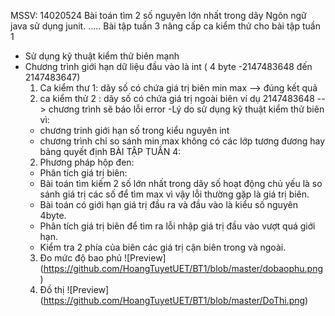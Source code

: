 MSSV: 14020524
Bài toán tìm 2 số nguyên lớn nhất trong dãy
Ngôn ngữ java sử dụng junit.
.....
Bài tập tuần 3 nâng cấp ca kiểm thử cho bài tập tuần 1
   - Sử dụng kỹ thuật kiểm thử biên mạnh
   - Chương trình giới hạn dữ liệu đầu vào là int ( 4 byte -2147483648 đến 2147483647)
      1. Ca kiểm thư 1: dãy số có chứa giá trị biên min max  -->  đúng kết quả
      2. ca kiểm thử 2 : dãy số có chứa giá trị ngoài biên ví dụ 2147483648 --> chương trình sẽ báo lỗi error 
   -Lý do sử dụng kỹ thuật kiểm thử biên vì:
      + chương trinh giới hạn số trong kiểu nguyên int
      + chương trình chỉ so sánh min max không có các lớp tương đương hay bảng quyết định
BÀI TẬP TUẦN 4:
      2. Phương pháp hộp đen:
      - Phân tích giá trị biên:
      + Bài toán tìm kiếm 2 số lớn nhất trong dãy số hoạt động chủ yếu là so sánh giá trị các số để tìm max vì vậy lỗi thường gặp là giá trị biên. 
      + Bài toán có giới hạn giá trị đầu ra và đầu vào là kiểu số nguyên 4byte.
      + Phân tích giá trị biên để tìm ra lỗi nhập giá trị đầu vào vượt quá giới hạn. 
      + Kiểm tra 2 phía của biên các giá trị cận biên trong và ngoài.
      3. Đo mức độ bao phủ
      ![Preview] (https://github.com/HoangTuyetUET/BT1/blob/master/dobaophu.png)
      4. Đồ thị
      ![Preview] (https://github.com/HoangTuyetUET/BT1/blob/master/DoThi.png)
